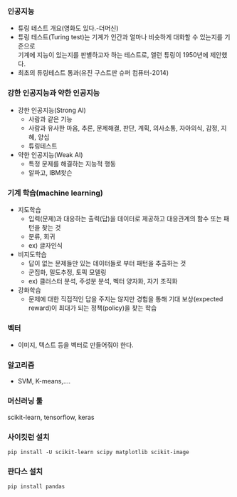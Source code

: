 ### 인공지능
- 튜링 테스트 개요(영화도 있다.-더머신)
- 튜링 테스트(Turing test)는 기계가 인간과 얼마나 비슷하게 대화할 수 있는지를 기준으로   
기계에 지능이 있는지를 판별하고자 하는 테스트로, 앨런 튜링이 1950년에 제안했다.
- 최초의 튜링테스트 통과(유진 구스트판 슈퍼 컴퓨터-2014)

### 강한 인공지능과 약한 인공지능
- 강한 인공지능(Strong AI)
    + 사람과 같은 기능
    + 사람과 유사한 마음, 추론, 문제해결, 판단, 계획, 의사소통, 자아의식, 감정, 지혜, 양심
    + 튜링테스트
- 약한 인공지능(Weak AI)
    + 특정 문제를 해결하는 지능적 행동
    + 알파고, IBM왓슨

### 기계 학습(machine learning)
- 지도학습
     + 입력(문제)과 대응하는 출력(답)을 데이터로 제공하고 대응관계의 함수 또는 패턴을 찾는 것
     + 분류, 회귀
     + ex) 글자인식
- 비지도학습
    + 답이 없는 문제들만 있는 데이터들로 부터 패턴을 추출하는 것
    + 군집화, 밀도추정, 토픽 모델링
    + ex) 클러스터 분석, 주성분 분석, 벡터 양자화, 자기 조직화
- 강화학습
    + 문제에 대한 직접적인 답을 주지는 않지만 경험을 통해 기대 보상(expected reward)이 최대가 되는 정책(policy)을 찾는 학습

### 벡터 
- 이미지, 텍스트 등을 벡터로 만들어줘야 한다.

### 알고리즘
- SVM, K-means,....

### 머신러닝 툴
scikit-learn, tensorflow, keras

### 사이킷런 설치
```
pip install -U scikit-learn scipy matplotlib scikit-image
```

### 판다스 설치
```
pip install pandas
```